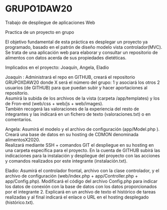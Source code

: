 # GRUPO1DAW20
Trabajo de despliegue de aplicaciones Web

Practica de un proyecto en grupo

El objetivo fundamental de esta práctica es desplegar un proyecto ya programado, basado en el patrón de diseño modelo vista controlador(MVC).
Se trata de una aplicación web para elaborar y consultar un repositorio de alimentos con datos acerda de sus propiedades dietéticas.


Implicados en el proyecto: Joaquín, Angela, Eladio

Joaquín : 
Administrará el repo en GITHUB, creará el repositorio GRUPOXDAW20 donde X será el número del grupo: 1 
y asociará los otros 2 usuarios (de GITHUB) para que puedan subir y hacer aportaciones al repositorio.  
Asumirá la subida de los archivos de la vista (carpeta /app/templates) y los de Fron-end (web/css + web/js + web/images).  
También recogerá las valoraciones de la experiencia del resto de integrantes y las indicará en un fichero de texto (valoraciones.txt) o en comentarios. 

Angela:
Asumirá el modelo y el archivo de configuración (app/Model.php ).
Creará una base de datos en su hosting de CDMON denominada alimentosX2020.  
Realizará mediante SSH + comandos GIT el despliegue en su hosting en una carpeta específica para el proyecto. 
En la cuenta de GITHUB subirá las indicaciones para la instalación y despliegue del proyecto con las acciones y comandos realizados por este integrante (instalación.txt).

Eladio: 
Asumirá el controlador frontal, archivo con la clase controlador, y el archivo de configuración (web/index.php + app/Controller.php + app/Config.php).
Modificará el código del archivo Config.php para indicar los datos de conexión con la base de datos con los datos proporcionados por el integrante 2. 
Explicará en un archivo de texto el histórico de tareas realizadas y al final indicará el enlace o URL en el hosting desplegado (histórico.txt). 

